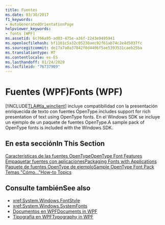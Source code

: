 ```yaml
---
title: Fuentes
ms.date: 03/30/2017
f1_keywords:
- AutoGeneratedOrientationPage
helpviewer_keywords:
- fonts [WPF]
ms.assetid: 6c766a95-ad03-475e-a36f-2243e9495941
ms.openlocfilehash: bf1101c5a32c05230aec92f61ab74c2e4d5037fc
ms.sourcegitcommit: de17a7a0a37042f0d4406f5ae5393531caeb25ba
ms.translationtype: MT
ms.contentlocale: es-ES
ms.lasthandoff: 01/24/2020
ms.locfileid: "76737909"
---
```

# <a name="fonts-wpf"></a><span data-ttu-id="17fed-102">Fuentes (WPF)</span><span class="sxs-lookup"><span data-stu-id="17fed-102">Fonts (WPF)</span></span>
[!INCLUDE[TLA#tla_winclient](../../../../includes/tlasharptla-winclient-md.md)] <span data-ttu-id="17fed-103">incluye compatibilidad con la presentación enriquecida de texto con fuentes OpenType.</span><span class="sxs-lookup"><span data-stu-id="17fed-103">includes support for rich presentation of text using OpenType fonts.</span></span> <span data-ttu-id="17fed-104">En el Windows SDK se incluye un ejemplo de un paquete de fuentes OpenType.</span><span class="sxs-lookup"><span data-stu-id="17fed-104">A sample pack of OpenType fonts is included with the Windows SDK.</span></span>  
  
## <a name="in-this-section"></a><span data-ttu-id="17fed-105">En esta sección</span><span class="sxs-lookup"><span data-stu-id="17fed-105">In This Section</span></span>  
 [<span data-ttu-id="17fed-106">Características de las fuentes OpenType</span><span class="sxs-lookup"><span data-stu-id="17fed-106">OpenType Font Features</span></span>](opentype-font-features.md)  
 [<span data-ttu-id="17fed-107">Empaquetar fuentes con aplicaciones</span><span class="sxs-lookup"><span data-stu-id="17fed-107">Packaging Fonts with Applications</span></span>](packaging-fonts-with-applications.md)  
 [<span data-ttu-id="17fed-108">Paquete de fuentes OpenType de ejemplo</span><span class="sxs-lookup"><span data-stu-id="17fed-108">Sample OpenType Font Pack</span></span>](sample-opentype-font-pack.md)  
 [<span data-ttu-id="17fed-109">Temas "Cómo..."</span><span class="sxs-lookup"><span data-stu-id="17fed-109">How-to Topics</span></span>](fonts-how-to-topics.md)  
  
## <a name="see-also"></a><span data-ttu-id="17fed-110">Consulte también</span><span class="sxs-lookup"><span data-stu-id="17fed-110">See also</span></span>

- <xref:System.Windows.FontStyle>
- <xref:System.Windows.SystemFonts>
- [<span data-ttu-id="17fed-111">Documentos en WPF</span><span class="sxs-lookup"><span data-stu-id="17fed-111">Documents in WPF</span></span>](documents-in-wpf.md)
- [<span data-ttu-id="17fed-112">Tipografía en WPF</span><span class="sxs-lookup"><span data-stu-id="17fed-112">Typography in WPF</span></span>](typography-in-wpf.md)
